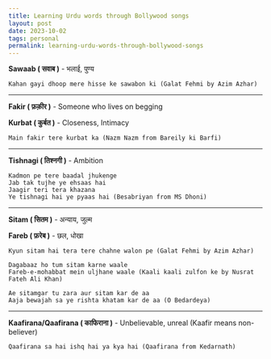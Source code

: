 ```yaml
---
title: Learning Urdu words through Bollywood songs
layout: post
date: 2023-10-02
tags: personal
permalink: learning-urdu-words-through-bollywood-songs
---
```


**Sawaab ( सवाब )** - भलाई, पुण्य

`Kahan gayi dhoop mere hisse ke sawabon ki (Galat Fehmi by Azim Azhar)`

<hr>

**Fakir ( फ़क़ीर )** - Someone who lives on begging

**Kurbat ( कुर्बत )** - Closeness, Intimacy

`Main fakir tere kurbat ka (Nazm Nazm from Bareily ki Barfi)`

<hr>

**Tishnagi ( तिश्नगी )** - Ambition

`Kadmon pe tere baadal jhukenge`<br>
`Jab tak tujhe ye ehsaas hai`<br>
`Jaagir teri tera khazana`<br>
`Ye tishnagi hai ye pyaas hai (Besabriyan from MS Dhoni)`

<hr>

**Sitam ( सितम )** - अन्याय, जुल्म

**Fareb ( फ़रेब )** - छल, धोखा

`Kyun sitam hai tera tere chahne walon pe (Galat Fehmi by Azim Azhar)`

`Dagabaaz ho tum sitam karne waale`<br>
`Fareb-e-mohabbat mein uljhane waale (Kaali kaali zulfon ke by Nusrat Fateh Ali Khan)`

`Ae sitamgar tu zara aur sitam kar de aa`<br>
`Aaja bewajah sa ye rishta khatam kar de aa (O Bedardeya)`

<hr>

**Kaafirana/Qaafirana ( काफिराना )** - Unbelievable, unreal (Kaafir means non-believer)

`Qaafirana sa hai ishq hai ya kya hai (Qaafirana from Kedarnath)`